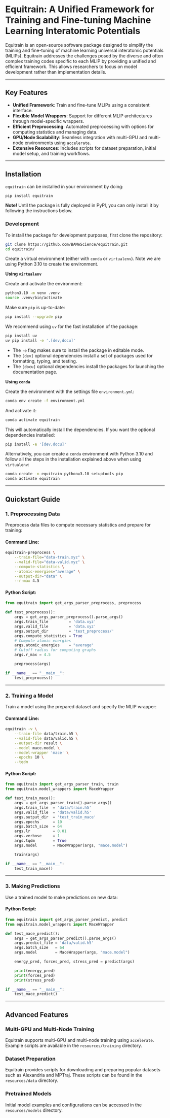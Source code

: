 # Equitrain: A Unified Framework for Training and Fine-tuning Machine Learning Interatomic Potentials

Equitrain is an open-source software package designed to simplify the training and fine-tuning of machine learning universal interatomic potentials (MLIPs). Equitrain addresses the challenges posed by the diverse and often complex training codes specific to each MLIP by providing a unified and efficient framework. This allows researchers to focus on model development rather than implementation details.

---

## Key Features

- **Unified Framework**: Train and fine-tune MLIPs using a consistent interface.
- **Flexible Model Wrappers**: Support for different MLIP architectures through model-specific wrappers.
- **Efficient Preprocessing**: Automated preprocessing with options for computing statistics and managing data.
- **GPU/Node Scalability**: Seamless integration with multi-GPU and multi-node environments using `accelerate`.
- **Extensive Resources**: Includes scripts for dataset preparation, initial model setup, and training workflows.

---

## Installation

`equitrain` can be installed in your environment by doing:

```bash
pip install equitrain
```

**Note!** Until the package is fully deployed in PyPI, you can only install it by following the instructions below.


### Development

To install the package for development purposes, first clone the repository:

```bash
git clone https://github.com/BAMeScience/equitrain.git
cd equitrain/
```

Create a virtual environment (either with `conda` or `virtualenv`). Note we are using Python 3.10 to create the environment.

**Using `virtualenv`**

Create and activate the environment:

```bash
python3.10 -m venv .venv
source .venv/bin/activate
```

Make sure `pip` is up-to-date:

```bash
pip install --upgrade pip
```

We recommend using `uv` for the fast installation of the package:

```bash
pip install uv
uv pip install -e '.[dev,docu]'
```

* The `-e` flag makes sure to install the package in editable mode.
* The `[dev]` optional dependencies install a set of packages used for formatting, typing, and testing.
* The `[docu]` optional dependencies install the packages for launching the documentation page.

**Using `conda`**

Create the environment with the settings file `environment.yml`:

```bash
conda env create -f environment.yml
```

And activate it:

```bash
conda activate equitrain
```

This will automatically install the dependencies. If you want the optional dependencies installed:

```bash
pip install -e '[dev,docu]'
```

Alternatively, you can create a `conda` environment with Python 3.10 and follow all the steps in the installation explained above when using `virtualenv`:

```bash
conda create -n equitrain python=3.10 setuptools pip
conda activate equitrain
```

---

## Quickstart Guide

### 1. Preprocessing Data

Preprocess data files to compute necessary statistics and prepare for training:

#### Command Line:

```bash
equitrain-preprocess \
    --train-file="data-train.xyz" \
    --valid-file="data-valid.xyz" \
    --compute-statistics \
    --atomic-energies="average" \
    --output-dir="data" \
    --r-max 4.5
```

<!-- TODO: change this following a notebook style -->
#### Python Script:

```python
from equitrain import get_args_parser_preprocess, preprocess

def test_preprocess():
    args = get_args_parser_preprocess().parse_args()
    args.train_file         = 'data.xyz'
    args.valid_file         = 'data.xyz'
    args.output_dir         = 'test_preprocess/'
    args.compute_statistics = True
    # Compute atomic energies
    args.atomic_energies    = "average"
    # Cutoff radius for computing graphs
    args.r_max = 4.5

    preprocess(args)

if __name__ == "__main__":
    test_preprocess()
```

---

### 2. Training a Model

Train a model using the prepared dataset and specify the MLIP wrapper:

#### Command Line:

```bash
equitrain -v \
    --train-file data/train.h5 \
    --valid-file data/valid.h5 \
    --output-dir result \
    --model mace.model \
    --model-wrapper 'mace' \
    --epochs 10 \
    --tqdm
```

<!-- TODO: change this following a notebook style -->
#### Python Script:

```python
from equitrain import get_args_parser_train, train
from equitrain.model_wrappers import MaceWrapper

def test_train_mace():
    args = get_args_parser_train().parse_args()
    args.train_file  = 'data/train.h5'
    args.valid_file  = 'data/valid.h5'
    args.output_dir  = 'test_train_mace'
    args.epochs      = 10
    args.batch_size  = 64
    args.lr          = 0.01
    args.verbose     = 1
    args.tqdm        = True
    args.model       = MaceWrapper(args, "mace.model")

    train(args)

if __name__ == "__main__":
    test_train_mace()
```

---

### 3. Making Predictions

Use a trained model to make predictions on new data:

<!-- TODO: change this following a notebook style -->
#### Python Script:

```python
from equitrain import get_args_parser_predict, predict
from equitrain.model_wrappers import MaceWrapper

def test_mace_predict():
    args = get_args_parser_predict().parse_args()
    args.predict_file = 'data/valid.h5'
    args.batch_size   = 64
    args.model        = MaceWrapper(args, "mace.model")

    energy_pred, forces_pred, stress_pred = predict(args)

    print(energy_pred)
    print(forces_pred)
    print(stress_pred)

if __name__ == "__main__":
    test_mace_predict()
```

---

## Advanced Features

### Multi-GPU and Multi-Node Training

Equitrain supports multi-GPU and multi-node training using `accelerate`. Example scripts are available in the `resources/training` directory.

### Dataset Preparation

Equitrain provides scripts for downloading and preparing popular datasets such as Alexandria and MPTraj. These scripts can be found in the `resources/data` directory.

### Pretrained Models

Initial model examples and configurations can be accessed in the `resources/models` directory.
